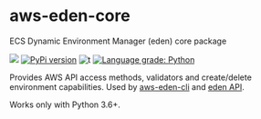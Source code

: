 # aws-eden-core

ECS Dynamic Environment Manager (eden) core package

![](https://img.shields.io/badge/python-3.6+-blue.svg) 
[![PyPi version](https://img.shields.io/pypi/v/aws-eden-core.svg)](https://pypi.python.org/pypi/aws-eden-core/)
![t](https://img.shields.io/badge/status-beta-orange.svg)
[![Language grade: Python](https://img.shields.io/lgtm/grade/python/g/baikonur-oss/aws-eden-core.svg?logo=lgtm&logoWidth=18)](https://lgtm.com/projects/g/baikonur-oss/aws-eden-core/context:python)

Provides AWS API access methods, validators and create/delete environment capabilities. Used by [aws-eden-cli](https://github.com/baikonur-oss/aws-eden-cli) and [eden API](https://github.com/baikonur-oss/terraform-aws-lambda-eden-api). 

Works only with Python 3.6+.
